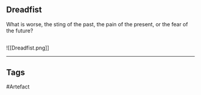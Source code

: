 ## Dreadfist
What is worse, the sting of the past, the pain of the present, or the fear of the future?
## 
![[Dreadfist.png]]

---
## Tags
#Artefact